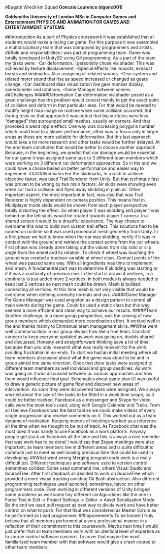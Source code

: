 #Bugatti Wreck’em Squad
**Goncalo Lourenco (dgonc001)**

**Goldsmiths University of London**
**MSc in Computer Games and Entertainment**
**PHYSICS AND ANIMATION FOR GAMES AND ENTERTAINMENT SYSTEMS**

##Introduction
As a part of Physics coursework it was established that all students would make a racing car game. For this purpose it was assembled a multidisciplinary team that was composed by programmers and artists.  
##Role and responsibilities
I was part of programming team. Game was totally developed in Unity3D using C# programming.
As a part of the team my tasks were:
-Car deformation. I personally chose  via shader. This was achieved by texture displacement.
-Special effects like impacts, exhaust bursts and skidmarks. Also assigning all related sounds.
-Gear system and related motor sound that rise as speed increased or changed as gears change.
-Car dashboard dials visualization like gear number display, speedometer and rotations.
-Game Manager between scenes.
##Challenges
#####Deformation
Car deformation via shader posed as a great challenge has the problem would consist mainly to get the exact point of collision and deform in that particular area. For that would be needed to modify height map image on runtime when some collision occurred. But during tests on that approach it was notest that big surfaces were less “damaged” that surrounded small meshes, usually on corners. And that provoked a weird ripple effect. One way was increasing polygons number which could lead to a slower performance, other was to focus only in larger areas as these are more suitable for deformation. But this last approach would take a lot more research and other tasks would be further delayed. At the end team concluded that would be better to choose another approach. Because,  in the beginning, we predict that car damage would be essential for our game it was assigned same task  to 3 different team members which were working on 3 different car deformation approaches. So in the end we could have a choice based on better performance and easier way to implement.
#####Skidmarks
For the skidmarks, in a rush to achieve objective faster, was used Trail Renderer from Unity.
But that technique fast was proven to be wrong by two main factors:
Air skids were showing even when car had a collision and flyed away skidding in plain air. 
Other important aspect, the most important in fact, was also that was Trail Renderer is highly dependent on camera position. This means that in Multiplayer mode skids would be shown from each player perspective totally distorting the effect. So when player 2 was skidding and player 1 was behind on the left skids would be rotated towards player 1 camera. In a shared screen it would be a dreadful experience.
The way chosen to overcame this was to build own custom trail effect.
This solutions had to be runned on runtime so it was used procedural mesh geometry from Unity. In a first phase we had to know when the car was skidding, verify if it was in contact with the ground and retrieve the contact points from the car wheels. First phase was already done taking out the values from slip ratio or slip angle from the wheel and its rotation. To check if wheel was touching the ground was created a boolean variable at wheel class. Contact points of the wheel was passed same way. With all ingredients was time to implement skid mesh. A fundamental part was to determine if skidding was starting or if it was a continuity of previous one. In the start is drawn 4 vertices, in a continuity is just added more 2 vertices. In both modes is always needed to keep last 2 vertices so next mesh could be drawn. Mesh is builded connecting all vertices. At this time mesh is not very visible that would be overcome when defining correctly normals and uvs.
#####Game Manager
For Game Manager was used singleton as a design pattern to control all main events during the game. Could be used a static class but this way seemed a more efficient and clean way to achieve our results.
#####Team
Another challenge, in a more group perspective, was the coming of new group members which demanded more coordination effort. It worked well in the end thanks mainly to Emmanuel team management skills.
##What went well
Communication in our group always flow like a true team. Constant concern to keep everyone updated as work was going on, doubts shared and discussed. Honesty and straightforward thinking save a lot of time because then you only research what was really relevant for the work avoiding frustration in no-ends.
To start we had an initial meeting where all team members discussed about what the game was about to be and in group aimed into same direction. Once that done tasks were assigned to different team members as well individual and group deadlines. As work was going on it was discussed between us various approaches and how them would influence final goal. Schematics about game plan UI was useful to draw a generic picture of game flow and discover new areas of intervention. As soon they were discovered tasks were assigned. We always worried about the size of the tasks to be fitted in a week time scope, so it could be better tracked.
Facebook as a messenger and Skype for video calls were the most tools used, along with Google Calendar and Trello.
From all I believe Facebook was the best tool as we could make videos of every single progression and receive comments on it. This worked out as a team dynamo of motivation. Keeping memos of meetings worked as a reference all the time when we thought to be out of track. As Facebook chat was the most used it was handy to use Facebook as a work platform. Anyway people get stuck on Facebook all the time and this is always a nice reminder that was work has to be done! I would say that Skype meetings were also important, as team members live in different areas and is quite difficult to commute just to meet as well loosing precious time that could be used in developing.
##What went wrong
Merging program code work is a really difficult job.
Different techniques and software used to version control sometimes collided. Some used command line, others Visual Studio and SourceTree. After first stepback all decided to work on SourceTree which provided a more visual tracking avoiding Git Bash abstraction.
Also different programming techniques used launched, sometimes, havoc on other programmers code. Even working in different versions of Unity bringed some problems as well some tiny different configurations like the one in Force Text in Edit → Project Settings → Editor → Asset Serialization Mode. 
By the end we used pull request as best way to divide work and have better control on what to push. For that Raul was considered as Master Scrum as he performed as Lead programmer.
##Improvements
To be honest I truly believe that all members performed at a very professional manner in a reflection of their commitment to this coursework.
Maybe next time I would just prefer that all team members work with an identical level of expertise as to source control software concern. To cover that maybe the most familiarized team member with that software would give a crash course to other team members.
